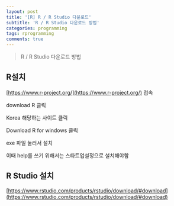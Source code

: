 ```yaml
---
layout: post
title: '[R] R / R Studio 다운로드'
subtitle: 'R / R Studio 다운로드 방법'
categories: programming
tags: rprogramming
comments: true
---
```

> R / R Studio 다운로드 방법

## R설치

[https://www.r-project.org/](https://www.r-project.org/) 접속

download R 클릭

Korea 해당하는 사이트 클릭

Download R for windows 클릭 

exe 파일 눌러서 설치

이때 help를 쓰기 위해서는 스타트업설정으로 설치해야함



## R Studio 설치

[https://www.rstudio.com/products/rstudio/download/#download](https://www.rstudio.com/products/rstudio/download/#download) 